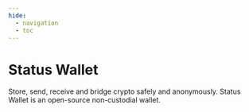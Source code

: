 ```yaml
---
hide:
  - navigation
  - toc
---
```


# Status Wallet

Store, send, receive and bridge crypto safely and anonymously. Status Wallet is an open-source non-custodial wallet.

